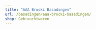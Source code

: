 ```yaml
---
title: "AAA Brocki Basadingen"
url: /basadingen/aaa-brocki-basadingen/
shop: Gebrauchtwaren
---
```

